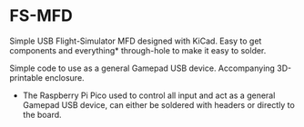 # FS-MFD
Simple USB Flight-Simulator MFD designed with KiCad.
Easy to get components and everything* through-hole to make it easy to solder.

Simple code to use as a general Gamepad USB device.
Accompanying 3D-printable enclosure.

* The Raspberry Pi Pico used to control all input and act as a general Gamepad
  USB device, can either be soldered with headers or directly to the board.
